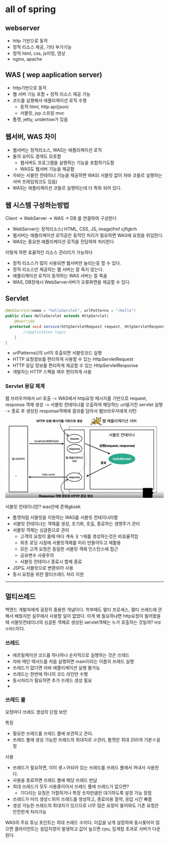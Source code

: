 # all of spring
## webserver
- http 기반으로 동작
- 정적 리소스 제공, 기타 부가기능
- 정적 html, css, js이밎, 영상
- nginx, apache

## WAS ( wep aaplication server)
- http기반으로 동작
- 웹 서버 기능 포함 + 정적 리소스 제공 가능
- 코드를 실행해서 애플리케이션 로직 수행
  - 동적 html, http api(json)
  - 서블릿, jsp  스프링 mvc
- 톰캣, jetty, undertow가 있음

## 웹서버, WAS 차이 
- 웹서버는 정적리소스, WAS는 애플리케이션 로직
- 둘의 요어도 경계도 모호함
  - 웹서버도 프로그램을 실행하는 기능을 포함하기도함
  - WAS도 웹서버 기능을 제공함
- 자바는 서블린 컨테이너 기능을 제공하면 WAS( 서블릿 없이 자바 코들르 실행하는 서버 프레임워크도 있음)
- WAS는 애플리케이션 코들르 실행하는데 더 특화 되어 있다.

## 웹 시스템 구성하는방법
Client -> WebServer -> WAS -> DB 를 연결하여 구성한다
- WebServer는 정적리소스( HTML, CSS, JS, image)fmf cjflgkrh
- 웹서버는 애플리케이션 로직같은 동적인 처리가 필요하면 WAS에 요청을 위임한다. 
- WAS는 중요한 애플리케이션 로직을 전담하여 처리한다

이렇게 하면 효율적인 리소스 관리리가 가능하다 
- 정적 리소스가 많이 사용되면 웹서버만 늘리는등 할 수 있다. 
- 정적 리소스만 제공하는 웹 서버는 잘 죽지 않는다. 
- 애플리케이션 로직이 동작하는 WAS 서버는 잘 죽음
- WAS, DB장애시 WebServer서버가 오류화면을 제공할 수 있다. 

## Servlet
```java
@WebServlet(name = "helloServlet", urlPatterns = "/hello")
public class HelloServlet extends HttpServlet{
    @Override
  protected void service(httpServletRequest request, HttpServletResponse response ){
        //application logic
    }
}

```
- urlPatterns()의 url이 호출되면 서블릿코드 실행
- HTTP 요청정보를 편리하게 사용할 수 있는 HttpServletRequest
- HTTP 응답 정보를 편리하게 제공할 수 있는 HttpServletResponse
- 개발자는 HTTP 스펙을 매우 편리하게 사용

### Servlet 응답 체계
웹 브라우저에서 url 호출
-> WAS에서 http요청 메시지를 기반으로 request, response 객체 생성
-> 서블릿 컨테이너를 오출하여 해당하는 url을가진 servlet 실행
-> 종료 후 생성된 response객체에 결과를 담아서 웹브라우저에게 리턴
![img.png](img.png)

서블릿 컨테이너란?
was안에 존재gksek
- 톰캣처럼 서블릿을 지원하는 WAS를 서블릿 컨테이너라함
- 서블릿 컨테이너는 객체를 생성, 초기화, 호출, 종료하는 생명주기 관리
- 서블릿 객체는 싱글톤으로 관리
  - 고객의 요청이 올때 마다 계속 ㅐㄱ체를 생성하는것은 비효율적임
  - 최초 로딩 시점에 서블릿객체를 미리 만들어두고 재활용
  - 모든 고객 요청은 동일한 서블릿 객체 인스턴스에 접근
  - 공유변수 사용주의 
  - 서블릿 컨테이너 종료시 함께 종료
- JSP도 서블릿으로 변환되어 사용
- 동시 요청을 위한 멀티쓰레드 처리 지원
---
## 멀티쓰레드
백엔드 개발자에게 굉장히 중용한 개념이다. 학부때도 멀티 프로세스, 멀티 쓰레드에 관해서 배웠지만 실무에서 사용할 일이 없었다. 
이게 왜 필요하냐면 http요청이 들어왔을때 서블릿컨테이너의 싱글톤 객체로 생성된 servlet객체는 누가 호출하는 것일까? `바로 쓰레드`이다.

### 쓰레드 
- 애프릴케이션 코드를 하나하나 순차적으로 실행하는 것은 쓰레드
- 자바 메인 메서드를 처음 실행하면 main이라는 이름의 쓰레드 실행
- 쓰레드가 없다면 자바 애플리케이션 실행 불가능
- 쓰레드는 한번에 하나의 코드 라인만 수행
- 동시처리가 필요하면 추가 쓰레드 생성 필요
- 
### 쓰레드 풀
요청마다 쓰레드 생성의 단점 보안

특징 
- 필요한 쓰레드를 쓰레드 풀에 보관하고 관리.
- 쓰레드 풀에 생성 가능한 쓰레드의 최대치르 ㄹ관리, 톰캣은 최대 200개 기본ㅇ설정

사용
- 쓰레드가 필요하면, 이미 생ㅅ어되어 있는 쓰레드를 쓰레드 풀에서 꺼내서 사용한다. 
- 사용을 종료하면 쓰레드 풀에 해당 쓰레드 반납
- 최대 쓰레드가 모두 사용중이어서 쓰레드 풀에 쓰레드가 없으면?
  - 기다리는 요청은 거절하거나 특정 숫자만큼만 대기하도록 설정 가능
장점
- 쓰레드가 미리 생성ㄷ외어 쓰레드를 생성하고, 종료비용 절약, 응답 시간 빠름 
- 생성 가능한 쓰레드의 최대치가 있으므로 너무 많은 요청이 들어와도 기존 요청은 안전한게 처리가능

WAS의 주요 튜닝 포인트는 최대 쓰레드 수이다. 
이값을 낮게 설정하여 동시욫어이 많으면 클라이언트는 응답지영이 발생하고 값이 높으면 cpu, 임계첨 초과로 서버가 다운된다.

